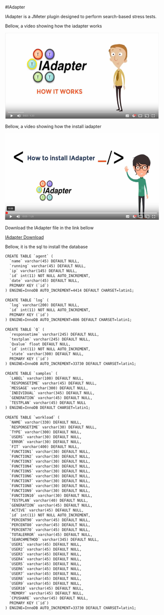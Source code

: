 #IAdapter

IAdapter is a JMeter plugin designed to perform search-based stress tests.

Bellow, a video showing how the iadapter works

[![IMAGE ALT TEXT](video11.png)](http://www.youtube.com/watch?v=CneugJQT_3w "How IAdapter Works")

Bellow, a video showing how the install iadapter

[![IMAGE ALT TEXT](video2.png)](http://www.youtube.com/watch?v=v=XSZJmsJZSJk "How install IAdapter")


Download the IAdapter file in the link bellow

[IAdapter Download](https://drive.google.com/file/d/0B6ynMokoY-JzWWlDcnQ3UVRQaHM/view?usp=sharing)

Bellow, it is the sql to install the database

```
CREATE TABLE `agent` (
  `name` varchar(45) DEFAULT NULL,
  `running` varchar(45) DEFAULT NULL,
  `ip` varchar(145) DEFAULT NULL,
  `id` int(11) NOT NULL AUTO_INCREMENT,
  `date` varchar(45) DEFAULT NULL,
  PRIMARY KEY (`id`)
) ENGINE=InnoDB AUTO_INCREMENT=4414 DEFAULT CHARSET=latin1;

CREATE TABLE `log` (
  `log` varchar(200) DEFAULT NULL,
  `id` int(11) NOT NULL AUTO_INCREMENT,
  PRIMARY KEY (`id`)
) ENGINE=InnoDB AUTO_INCREMENT=886 DEFAULT CHARSET=latin1;

CREATE TABLE `Q` (
  `responsetime` varchar(245) DEFAULT NULL,
  `testplan` varchar(245) DEFAULT NULL,
  `Qvalue` float DEFAULT NULL,
  `id` int(11) NOT NULL AUTO_INCREMENT,
  `state` varchar(300) DEFAULT NULL,
  PRIMARY KEY (`id`)
) ENGINE=InnoDB AUTO_INCREMENT=33730 DEFAULT CHARSET=latin1;

CREATE TABLE `samples` (
  `LABEL` varchar(100) DEFAULT NULL,
  `RESPONSETIME` varchar(45) DEFAULT NULL,
  `MESSAGE` varchar(300) DEFAULT NULL,
  `INDIVIDUAL` varchar(345) DEFAULT NULL,
  `GENERATION` varchar(45) DEFAULT NULL,
  `TESTPLAN` varchar(45) DEFAULT NULL
) ENGINE=InnoDB DEFAULT CHARSET=latin1;

CREATE TABLE `workload` (
  `NAME` varchar(330) DEFAULT NULL,
  `RESPONSETIME` varchar(30) DEFAULT NULL,
  `TYPE` varchar(300) DEFAULT NULL,
  `USERS` varchar(30) DEFAULT NULL,
  `ERROR` varchar(30) DEFAULT NULL,
  `FIT` varchar(400) DEFAULT NULL,
  `FUNCTION1` varchar(30) DEFAULT NULL,
  `FUNCTION2` varchar(30) DEFAULT NULL,
  `FUNCTION3` varchar(30) DEFAULT NULL,
  `FUNCTION4` varchar(30) DEFAULT NULL,
  `FUNCTION5` varchar(30) DEFAULT NULL,
  `FUNCTION6` varchar(30) DEFAULT NULL,
  `FUNCTION7` varchar(30) DEFAULT NULL,
  `FUNCTION8` varchar(30) DEFAULT NULL,
  `FUNCTION9` varchar(30) DEFAULT NULL,
  `FUNCTION10` varchar(30) DEFAULT NULL,
  `TESTPLAN` varchar(40) DEFAULT NULL,
  `GENERATION` varchar(45) DEFAULT NULL,
  `ACTIVE` varchar(45) DEFAULT NULL,
  `id` int(11) NOT NULL AUTO_INCREMENT,
  `PERCENT90` varchar(45) DEFAULT NULL,
  `PERCENT80` varchar(45) DEFAULT NULL,
  `PERCENT70` varchar(45) DEFAULT NULL,
  `TOTALERROR` varchar(45) DEFAULT NULL,
  `SEARCHMETHOD` varchar(345) DEFAULT NULL,
  `USER1` varchar(45) DEFAULT NULL,
  `USER2` varchar(45) DEFAULT NULL,
  `USER3` varchar(45) DEFAULT NULL,
  `USER4` varchar(45) DEFAULT NULL,
  `USER5` varchar(45) DEFAULT NULL,
  `USER6` varchar(45) DEFAULT NULL,
  `USER7` varchar(45) DEFAULT NULL,
  `USER8` varchar(45) DEFAULT NULL,
  `USER9` varchar(45) DEFAULT NULL,
  `USER10` varchar(45) DEFAULT NULL,
  `MEMORY` varchar(45) DEFAULT NULL,
  `CPUSHARE` varchar(45) DEFAULT NULL,
  PRIMARY KEY (`id`)
) ENGINE=InnoDB AUTO_INCREMENT=33730 DEFAULT CHARSET=latin1;


```

